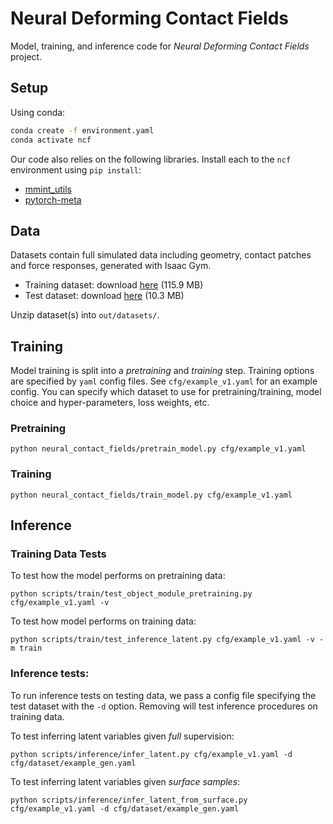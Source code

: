 # Neural Deforming Contact Fields

Model, training, and inference code for *Neural Deforming Contact Fields* project.

## Setup

Using conda:
```bash
conda create -f environment.yaml
conda activate ncf
```

Our code also relies on the following libraries. Install each to the `ncf` environment using `pip install`:

* [mmint_utils](https://github.com/MMintLab/mmint_utils)
* [pytorch-meta](https://github.com/tristandeleu/pytorch-meta)

## Data

Datasets contain full simulated data including geometry, contact patches and 
force responses, generated with Isaac Gym.

* Training dataset: download [here](https://drive.google.com/file/d/1m1dpCBkz0Qwjwus-FDfhDgqk-AvqhUhv/view?usp=sharing) (115.9 MB)
* Test dataset: download [here](https://drive.google.com/file/d/1RzXtE_fRF4_taVZzP2lA5_6XGHF4nM31/view?usp=share_link) (10.3 MB)

Unzip dataset(s) into `out/datasets/`.

## Training

Model training is split into a *pretraining* and *training* step. Training options are specified by
`yaml` config files. See `cfg/example_v1.yaml` for an example config. You can specify which
dataset to use for pretraining/training, model choice and hyper-parameters, loss weights, etc.

### Pretraining

```
python neural_contact_fields/pretrain_model.py cfg/example_v1.yaml
```

### Training

```
python neural_contact_fields/train_model.py cfg/example_v1.yaml
```

## Inference

### Training Data Tests

To test how the model performs on pretraining data:
```
python scripts/train/test_object_module_pretraining.py cfg/example_v1.yaml -v
```

To test how model performs on training data:
```
python scripts/train/test_inference_latent.py cfg/example_v1.yaml -v -m train
```

### Inference tests:

To run inference tests on testing data, we pass a config file specifying the test dataset with the `-d` option.
Removing will test inference procedures on training data.

To test inferring latent variables given *full* supervision:
```
python scripts/inference/infer_latent.py cfg/example_v1.yaml -d cfg/dataset/example_gen.yaml
```

To test inferring latent variables given *surface samples*:
```
python scripts/inference/infer_latent_from_surface.py cfg/example_v1.yaml -d cfg/dataset/example_gen.yaml
```